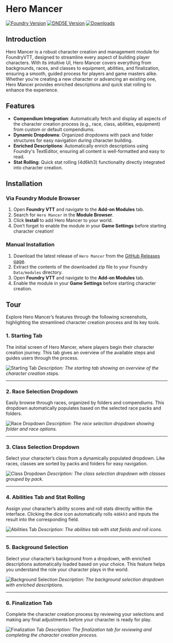 # Hero Mancer

[![Foundry Version](https://img.shields.io/badge/Foundry-v12-informational)](https://foundryvtt.com/releases/12.331)
[![DND5E Version](https://img.shields.io/badge/D&D5E-3.3.1-orange)](https://github.com/foundryvtt/dnd5e/releases/tag/release-3.3.1)
[![Downloads](https://img.shields.io/github/downloads/Sayshal/hero-mancer/total)](https://github.com/Sayshal/hero-mancer)

## Introduction

Hero Mancer is a robust character creation and management module for FoundryVTT, designed to streamline every aspect of
building player characters. With its intuitive UI, Hero Mancer covers everything from backgrounds, races, and classes to
equipment, abilities, and finalization, ensuring a smooth, guided process for players and game masters alike. Whether
you're creating a new character or advancing an existing one, Hero Mancer provides enriched descriptions and quick stat
rolling to enhance the experience.

## Features

- **Compendium Integration**: Automatically fetch and display all aspects of the character creation process (e.g., race,
  class, abilities, equipment) from custom or default compendiums.
- **Dynamic Dropdowns**: Organized dropdowns with pack and folder structures for easy navigation during character
  building.
- **Enriched Descriptions**: Automatically enrich descriptions using Foundry's TextEditor, ensuring all content is
  well-formatted and easy to read.
- **Stat Rolling**: Quick stat rolling (4d6kh3) functionality directly integrated into character creation.

## Installation

### Via Foundry Module Browser

1. Open **Foundry VTT** and navigate to the **Add-on Modules** tab.
2. Search for `Hero Mancer` in the **Module Browser**.
3. Click **Install** to add Hero Mancer to your world.
4. Don’t forget to enable the module in your **Game Settings** before starting character creation!

### Manual Installation

1. Download the latest release of `Hero Mancer` from the
   [GitHub Releases page](https://github.com/Sayshal/hero-mancer/releases).
2. Extract the contents of the downloaded zip file to your Foundry `Data/modules` directory.
3. Open **Foundry VTT** and navigate to the **Add-on Modules** tab.
4. Enable the module in your **Game Settings** before starting character creation.

## Tour

Explore Hero Mancer’s features through the following screenshots, highlighting the streamlined character creation
process and its key tools.

### 1. Starting Tab

The initial screen of Hero Mancer, where players begin their character creation journey. This tab gives an overview of
the available steps and guides users through the process.

![Starting Tab](path/to/your/screenshot-start.png) _Description: The starting tab showing an overview of the character
creation steps._

---

### 2. Race Selection Dropdown

Easily browse through races, organized by folders and compendiums. This dropdown automatically populates based on the
selected race packs and folders.

![Race Dropdown](path/to/your/screenshot-race-dropdown.png) _Description: The race selection dropdown showing folder and
race options._

---

### 3. Class Selection Dropdown

Select your character’s class from a dynamically populated dropdown. Like races, classes are sorted by packs and folders
for easy navigation.

![Class Dropdown](path/to/your/screenshot-class-dropdown.png) _Description: The class selection dropdown with classes
grouped by pack._

---

### 4. Abilities Tab and Stat Rolling

Assign your character’s ability scores and roll stats directly within the interface. Clicking the dice icon
automatically rolls `4d6kh3` and inputs the result into the corresponding field.

![Abilities Tab](path/to/your/screenshot-abilities.png) _Description: The abilities tab with stat fields and roll
icons._

---

### 5. Background Selection

Select your character’s background from a dropdown, with enriched descriptions automatically loaded based on your
choice. This feature helps you understand the role your character plays in the world.

![Background Selection](path/to/your/screenshot-background.png) _Description: The background selection dropdown with
enriched descriptions._

---

### 6. Finalization Tab

Complete the character creation process by reviewing your selections and making any final adjustments before your
character is ready for play.

![Finalization Tab](path/to/your/screenshot-finalize.png) _Description: The finalization tab for reviewing and
completing the character creation process._
